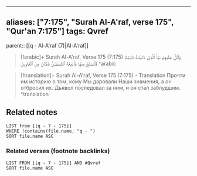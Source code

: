 
---
aliases: ["7:175", "Surah Al-A'raf, verse 175", "Qur'an 7:175"]
tags: Qvref
---

parent:: [[q - Al-A'raf (7)|Al-A'raf]]

> [!arabic]+ Surah Al-A'raf, Verse 175 (7:175)
> <span class="quran-arabic">وَٱتْلُ عَلَيْهِمْ نَبَأَ ٱلَّذِىٓ ءَاتَيْنَـٰهُ ءَايَـٰتِنَا فَٱنسَلَخَ مِنْهَا فَأَتْبَعَهُ ٱلشَّيْطَـٰنُ فَكَانَ مِنَ ٱلْغَاوِينَ</span>
^arabic

> [!translation]+ Surah Al-A'raf, Verse 175 (7:175) - Translation
> Прочти им историю о том, кому Мы даровали Наши знамения, а он отбросил их. Дьявол последовал за ним, и он стал заблудшим.
^translation



## Related notes
```dataview
LIST from [[q - 7 - 175]]
WHERE !contains(file.name, "q - ")
SORT file.name ASC
```

### Related verses (footnote backlinks)
```dataview
LIST FROM [[q - 7 - 175]] AND #Qvref
SORT file.name ASC
```

